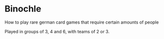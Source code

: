 # Binochle
How to play rare german card games that require certain amounts of people

Played in groups of 3, 4 and 6, with teams of 2 or 3.
